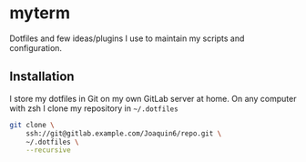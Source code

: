 # myterm
Dotfiles and few ideas/plugins I use to maintain my scripts and configuration.

## Installation
I store my dotfiles in Git on my own GitLab server at home. On any computer with zsh I clone my repository in `~/.dotfiles`

```bash
git clone \
    ssh://git@gitlab.example.com/Joaquin6/repo.git \
    ~/.dotfiles \
    --recursive
```

